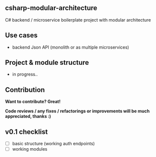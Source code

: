 ## csharp-modular-architecture
C# backend / microservice boilerplate project with modular architecture

## Use cases
+ backend Json API (monolith or as multiple microservices)

## Project & module structure
+ in progress..

## Contribution

**Want to contribute? Great!**

**Code reviews / any fixes / refactorings or improvements will be much appreciated, thanks :)**

## v0.1 checklist
- [ ] basic structure (working auth endpoints)
- [ ] working modules
